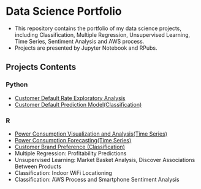 # Data Science Portfolio
* This repository contains the portfolio of my data science projects, including Classification, Multiple Regression, Unsupervised Learning, Time Series, Sentiment Analysis and AWS process. 
* Projects are presented by Jupyter Notebook and RPubs. 

## Projects Contents

### Python
* [Customer Default Rate Exploratory Analysis](https://github.com/snowlee26/Portfolio-/blob/master/Formal%20EDA%20.ipynb)
* [Customer Default Prediction Model(Classification)](https://github.com/snowlee26/Portfolio-/blob/master/Credit%20One%20Classification.ipynb)

### R
* [Power Consumption Visualization and Analysis(Time Series)](http://rpubs.com/snowlee26/552044)
* [Power Consumption Forecasting(Time Series)](http://rpubs.com/snowlee26/552314)
* [Customer Brand Preference (Classification)](http://rpubs.com/snowlee26/551894)
* Multiple Regression: Profitability Predictions 
* Unsupervised Learning: Market Basket Analysis, Discover Associations Between Products
* Classification: Indoor WiFi Locationing
* Classification: AWS Process and Smartphone Sentiment Analysis






